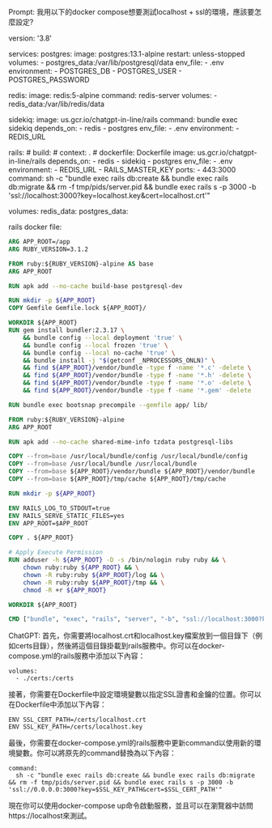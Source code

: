 Prompt:
我用以下的docker compose想要測試localhost + ssl的環境，應該要怎麼設定?

version: '3.8'

services:
  postgres:
    image: postgres:13.1-alpine
    restart: unless-stopped
    volumes:
      - postgres_data:/var/lib/postgresql/data
    env_file:
      - .env
    environment:
      - POSTGRES_DB
      - POSTGRES_USER
      - POSTGRES_PASSWORD

  redis:
    image: redis:5-alpine
    command: redis-server
    volumes:
      - redis_data:/var/lib/redis/data

  sidekiq:
    image: us.gcr.io/chatgpt-in-line/rails
    command: bundle exec sidekiq
    depends_on:
      - redis
      - postgres
    env_file:
      - .env
    environment:
      - REDIS_URL

  rails:
    # build:
    #   context: .
    #   dockerfile: Dockerfile
    image: us.gcr.io/chatgpt-in-line/rails
    depends_on:
      - redis
      - sidekiq
      - postgres
    env_file:
      - .env
    environment:
      - REDIS_URL
      - RAILS_MASTER_KEY
    ports:
      - 443:3000
    command:
      sh -c "bundle exec rails db:create && bundle exec rails db:migrate && rm -f tmp/pids/server.pid && bundle exec rails s -p 3000 -b 'ssl://localhost:3000?key=localhost.key&cert=localhost.crt'"

volumes:
  redis_data:
  postgres_data:

rails docker file:
```Dockerfile
ARG APP_ROOT=/app
ARG RUBY_VERSION=3.1.2

FROM ruby:${RUBY_VERSION}-alpine AS base
ARG APP_ROOT

RUN apk add --no-cache build-base postgresql-dev

RUN mkdir -p ${APP_ROOT}
COPY Gemfile Gemfile.lock ${APP_ROOT}/

WORKDIR ${APP_ROOT}
RUN gem install bundler:2.3.17 \
    && bundle config --local deployment 'true' \
    && bundle config --local frozen 'true' \
    && bundle config --local no-cache 'true' \
    && bundle install -j "$(getconf _NPROCESSORS_ONLN)" \
    && find ${APP_ROOT}/vendor/bundle -type f -name '*.c' -delete \
    && find ${APP_ROOT}/vendor/bundle -type f -name '*.h' -delete \
    && find ${APP_ROOT}/vendor/bundle -type f -name '*.o' -delete \
    && find ${APP_ROOT}/vendor/bundle -type f -name '*.gem' -delete

RUN bundle exec bootsnap precompile --gemfile app/ lib/

FROM ruby:${RUBY_VERSION}-alpine
ARG APP_ROOT

RUN apk add --no-cache shared-mime-info tzdata postgresql-libs

COPY --from=base /usr/local/bundle/config /usr/local/bundle/config
COPY --from=base /usr/local/bundle /usr/local/bundle
COPY --from=base ${APP_ROOT}/vendor/bundle ${APP_ROOT}/vendor/bundle
COPY --from=base ${APP_ROOT}/tmp/cache ${APP_ROOT}/tmp/cache

RUN mkdir -p ${APP_ROOT}

ENV RAILS_LOG_TO_STDOUT=true
ENV RAILS_SERVE_STATIC_FILES=yes
ENV APP_ROOT=$APP_ROOT

COPY . ${APP_ROOT}

# Apply Execute Permission
RUN adduser -h ${APP_ROOT} -D -s /bin/nologin ruby ruby && \
    chown ruby:ruby ${APP_ROOT} && \
    chown -R ruby:ruby ${APP_ROOT}/log && \
    chown -R ruby:ruby ${APP_ROOT}/tmp && \
    chmod -R +r ${APP_ROOT}

WORKDIR ${APP_ROOT}

CMD ["bundle", "exec", "rails", "server", "-b", "ssl://localhost:3000?key=localhost.key&cert=localhost.crt"]
```

ChatGPT:
首先，你需要將localhost.crt和localhost.key檔案放到一個目錄下（例如certs目錄），然後將這個目錄掛載到rails服務中。你可以在docker-compose.yml的rails服務中添加以下內容：

```
volumes:
  - ./certs:/certs
```

接著，你需要在Dockerfile中設定環境變數以指定SSL證書和金鑰的位置。你可以在Dockerfile中添加以下內容：

```
ENV SSL_CERT_PATH=/certs/localhost.crt
ENV SSL_KEY_PATH=/certs/localhost.key
```

最後，你需要在docker-compose.yml的rails服務中更新command以使用新的環境變數。你可以將原先的command替換為以下內容：

```
command:
  sh -c "bundle exec rails db:create && bundle exec rails db:migrate && rm -f tmp/pids/server.pid && bundle exec rails s -p 3000 -b 'ssl://0.0.0.0:3000?key=$SSL_KEY_PATH&cert=$SSL_CERT_PATH'"
```

現在你可以使用docker-compose up命令啟動服務，並且可以在瀏覽器中訪問https://localhost來測試。
